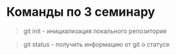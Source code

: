 # Команды по 3 семинару

> git init - инициализация локального репозитория

> git status - получить информацию от git о статусе